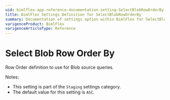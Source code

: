 ```yaml
---
uid: bimlflex-app-reference-documentation-setting-SelectBlobRowOrderBy
title: BimlFlex Settings Definition for SelectBlobRowOrderBy
summary: Documentation of settings option within BimlFlex for SelectBlobRowOrderBy
varigenceProduct: BimlFlex
varigenceArticleType: Reference
---
```


# Select Blob Row Order By

Row Order definition to use for Blob source queries.

Notes:
* This setting is part of the `Staging` settings category.
* The default value for this setting is `ASC`.